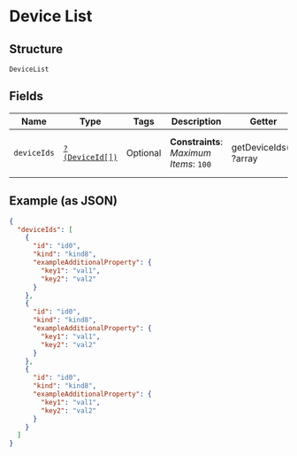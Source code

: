 
# Device List

## Structure

`DeviceList`

## Fields

| Name | Type | Tags | Description | Getter | Setter |
|  --- | --- | --- | --- | --- | --- |
| `deviceIds` | [`?(DeviceId[])`](../../doc/models/device-id.md) | Optional | **Constraints**: *Maximum Items*: `100` | getDeviceIds(): ?array | setDeviceIds(?array deviceIds): void |

## Example (as JSON)

```json
{
  "deviceIds": [
    {
      "id": "id0",
      "kind": "kind8",
      "exampleAdditionalProperty": {
        "key1": "val1",
        "key2": "val2"
      }
    },
    {
      "id": "id0",
      "kind": "kind8",
      "exampleAdditionalProperty": {
        "key1": "val1",
        "key2": "val2"
      }
    },
    {
      "id": "id0",
      "kind": "kind8",
      "exampleAdditionalProperty": {
        "key1": "val1",
        "key2": "val2"
      }
    }
  ]
}
```

